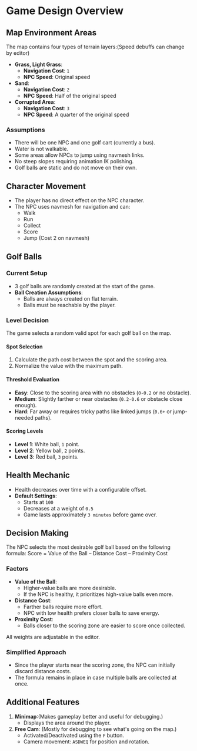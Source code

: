 # Game Design Overview

## Map Environment Areas
The map contains four types of terrain layers:(Speed debuffs can change by editor)

- **Grass, Light Grass**: 
  - **Navigation Cost**: `1`
  - **NPC Speed**: Original speed
- **Sand**: 
  - **Navigation Cost**: `2`
  - **NPC Speed**: Half of the original speed
- **Corrupted Area**: 
  - **Navigation Cost**: `3`
  - **NPC Speed**: A quarter of the original speed

### Assumptions
- There will be one NPC and one golf cart (currently a bus).
- Water is not walkable.
- Some areas allow NPCs to jump using navmesh links.
- No steep slopes requiring animation IK polishing.
- Golf balls are static and do not move on their own.

## Character Movement
- The player has no direct effect on the NPC character.
- The NPC uses navmesh for navigation and can:
  - Walk
  - Run
  - Collect
  - Score
  - Jump (Cost 2 on navmesh)

## Golf Balls
### Current Setup
- 3 golf balls are randomly created at the start of the game.
- **Ball Creation Assumptions**:
  - Balls are always created on flat terrain.
  - Balls must be reachable by the player.

### Level Decision
The game selects a random valid spot for each golf ball on the map.

#### Spot Selection
1. Calculate the path cost between the spot and the scoring area.
2. Normalize the value with the maximum path.

#### Threshold Evaluation
- **Easy**: Close to the scoring area with no obstacles (`0-0.2` or no obstacle).
- **Medium**: Slightly farther or near obstacles (`0.2-0.6` or obstacle close enough).
- **Hard**: Far away or requires tricky paths like linked jumps (`0.6+` or jump-needed paths).

#### Scoring Levels
- **Level 1**: White ball, `1` point.
- **Level 2**: Yellow ball, `2` points.
- **Level 3**: Red ball, `3` points.

## Health Mechanic
- Health decreases over time with a configurable offset.
- **Default Settings**: 
  - Starts at `100`
  - Decreases at a weight of `0.5`
  - Game lasts approximately `3 minutes` before game over.

## Decision Making
The NPC selects the most desirable golf ball based on the following formula:
Score = Value of the Ball – Distance Cost – Proximity Cost

### Factors
- **Value of the Ball**:
  - Higher-value balls are more desirable.
  - If the NPC is healthy, it prioritizes high-value balls even more.
- **Distance Cost**:
  - Farther balls require more effort.
  - NPC with low health prefers closer balls to save energy.
- **Proximity Cost**:
  - Balls closer to the scoring zone are easier to score once collected.

All weights are adjustable in the editor.

### Simplified Approach
- Since the player starts near the scoring zone, the NPC can initially discard distance costs.
- The formula remains in place in case multiple balls are collected at once.

## Additional Features
1. **Minimap**:(Makes gameplay better and useful for debugging.)
   - Displays the area around the player. 
2. **Free Cam**: (Mostly for debugging to see what's going on the map.)
   - Activated/Deactivated using the `F` button.
   - Camera movement: `ASDWEQ` for position and rotation.


